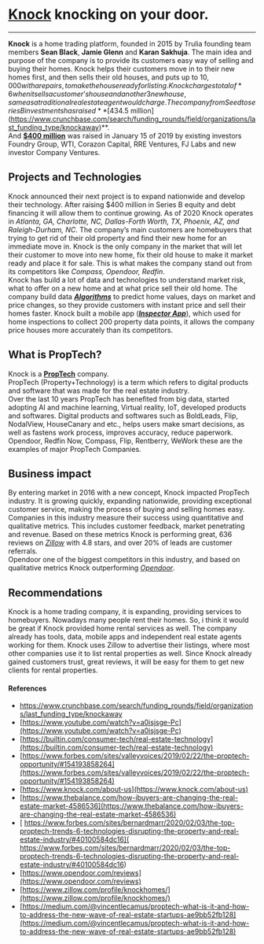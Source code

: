 # **[Knock](https://www.knock.com/)** knocking on your door.
---
**Knock** is a home trading platform, founded in 2015 by Trulia 
founding team members **Sean Black**,
**Jamie Glenn** and **Karan Sakhuja**. The 
main idea and purpose of the company
is to provide its customers easy 
way of selling and buying their 
homes. Knock helps their customers
move in to their new homes first,
and then sells their old houses, and puts up to $10,000 
with a repairs, to make the
house ready for listing. Knock
charges total of  *6% commission* which includes 3% commission
when it sells a customer’s house and another 3 % when buys
new house, same as a traditional real estate agent would charge. 
The company from Seed  to series B investments has raised **[$434.5 million](https://www.crunchbase.com/search/funding_rounds/field/organizations/last_funding_type/knockaway)**.  
And **[$400 million](https://www.housingwire.com/articles/47923-knock-raises-400-million-plans-massive-expansion-of-home-trade-in-program/)** was raised in January 15 of 2019 by existing investors Foundry Group, WTI, Corazon Capital, RRE Ventures, FJ Labs and new investor Company Ventures.


## Projects and Technologies
Knock announced their next project is to expand nationwide and develop their technology. After raising $400 million in Series B equity and debt financing it will allow them to continue growing. As of 2020 Knock operates in *Atlanta, GA, Charlotte, NC, Dallas-Forth Worth, TX, Phoenix, AZ, and Raleigh-Durham, NC*. The company’s main customers are homebuyers that trying to get rid of their old property and find their new home for an immediate move in. Knock is the only company in the market that will let their customer to move into new home, fix their old house to make it market ready and place it for sale. This is what makes the company stand out from its competitors like *Compass, Opendoor, Redfin*.  
Knock has build a lot  of data and technologies to understand market risk, what to offer on a new home and at what price sell their old home. 
The company build data ***[Algorithms](https://www.youtube.com/watch?v=a0isjsge-Pc)*** to predict home values, days on market and price changes, so they provide customers with instant price and sell their homes faster. Knock built a mobile app (***[Inspector App](https://www.youtube.com/watch?v=a0isjsge-Pc)***), which used for home inspections to collect 200 property data points, it allows the company price houses more accurately than its competitors. 


## What is PropTech?
Knock is a **[PropTech](https://medium.com/@vincentlecamus/proptech-what-is-it-and-how-to-address-the-new-wave-of-real-estate-startups-ae9bb52fb128)** company.  
PropTech (Property+Technology) is a term which refers to digital products and software that was made for the real estate industry.         
Over the last 10 years PropTech has benefited from big data, started adopting AI and machine learning, Virtual reality, IoT, developed products and softwares.
Digital products and softwares such as BoldLeads, Flip, NodalView, HouseCanary and etc., helps users  make smart decisions, as well as fastens work process, improves accuracy, reduce paperwork. Opendoor, Redfin Now, Compass, Flip, Rentberry, WeWork these are the examples of major PropTech Companies. 


## Business impact
By entering market in 2016 with a new concept, Knock impacted PropTech industry. It is growing quickly, expanding nationwide, providing exceptional customer service, making the process of buying and selling homes easy.   
Companies in this industry measure their success  using quantitative and qualitative metrics. This includes customer feedback, market penetrating and revenue. Based on these metrics Knock is performing great, 636 reviews on *[Zillow](https://www.zillow.com/profile/knockhomes/)* with 4.8 stars, and over 20% of leads are customer referrals.  
Opendoor one of the biggest competitors in this industry, and based on qualitative metrics Knock outperforming *[Opendoor](https://www.opendoor.com/reviews)*.


## Recommendations 

Knock is a home trading company, it is expanding, providing services to homebuyers. Nowadays many people rent their homes. So, i think it would be great if Knock provided home rental services as well. The company already has tools, data, mobile apps and independent real estate agents working for them. 
Knock uses Zillow to advertise their listings, where most other companies use it to list rental properties as well. Since Knock already gained customers trust, great reviews, it will be easy for them to get new clients for rental properties. 


#### References
- [https://www.crunchbase.com/search/funding_rounds/field/organizations/last_funding_type/knockaway
](https://www.crunchbase.com/search/funding_rounds/field/organizations/last_funding_type/knockaway
)    
- [https://www.youtube.com/watch?v=a0isjsge-Pc](https://www.youtube.com/watch?v=a0isjsge-Pc)
- [https://builtin.com/consumer-tech/real-estate-technology](https://builtin.com/consumer-tech/real-estate-technology)
- [https://www.forbes.com/sites/valleyvoices/2019/02/22/the-proptech-opportunity/#154193858264](https://www.forbes.com/sites/valleyvoices/2019/02/22/the-proptech-opportunity/#154193858264)
- [https://www.knock.com/about-us](https://www.knock.com/about-us)
- [https://www.thebalance.com/how-ibuyers-are-changing-the-real-estate-market-4586536](https://www.thebalance.com/how-ibuyers-are-changing-the-real-estate-market-4586536)
- [ https://www.forbes.com/sites/bernardmarr/2020/02/03/the-top-proptech-trends-6-technologies-disrupting-the-property-and-real-estate-industry/#40100584dc16]( https://www.forbes.com/sites/bernardmarr/2020/02/03/the-top-proptech-trends-6-technologies-disrupting-the-property-and-real-estate-industry/#40100584dc16)
- [https://www.opendoor.com/reviews](https://www.opendoor.com/reviews)
- [https://www.zillow.com/profile/knockhomes/](https://www.zillow.com/profile/knockhomes/)
- [https://medium.com/@vincentlecamus/proptech-what-is-it-and-how-to-address-the-new-wave-of-real-estate-startups-ae9bb52fb128](https://medium.com/@vincentlecamus/proptech-what-is-it-and-how-to-address-the-new-wave-of-real-estate-startups-ae9bb52fb128)